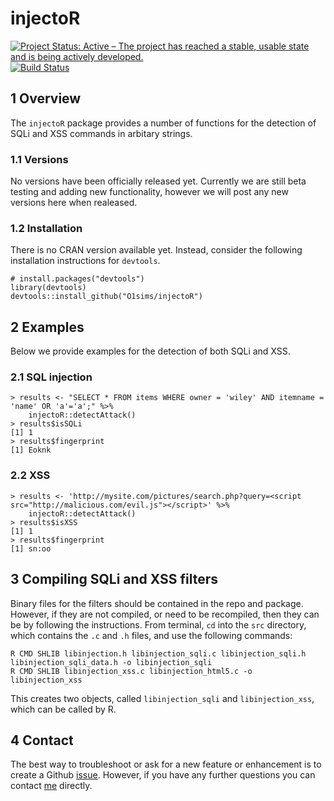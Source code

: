 # injectoR

[![Project Status: Active – The project has reached a stable, usable state and is being actively developed.](http://www.repostatus.org/badges/latest/active.svg)](http://www.repostatus.org/#active)
[![Build Status](https://travis-ci.com/O1sims/injectoR.svg?branch=master)](https://travis-ci.com/O1sims/injectoR)

## 1 Overview

The `injectoR` package provides a number of functions for the detection of SQLi and XSS commands in arbitary strings.

### 1.1 Versions

No versions have been officially released yet. Currently we are still beta testing and adding new functionality, however we will post any new versions here when realeased.

### 1.2 Installation

There is no CRAN version available yet. Instead, consider the following installation instructions for `devtools`.

    # install.packages("devtools")
    library(devtools)
    devtools::install_github("O1sims/injectoR")
    
## 2 Examples

Below we provide examples for the detection of both SQLi and XSS.

### 2.1 SQL injection

```
> results <- "SELECT * FROM items WHERE owner = 'wiley' AND itemname = 'name' OR 'a'='a';" %>%
    injectoR::detectAttack()
> results$isSQLi
[1] 1
> results$fingerprint
[1] Eoknk
```

### 2.2 XSS

```
> results <- 'http://mysite.com/pictures/search.php?query=<script src="http://malicious.com/evil.js"></script>' %>%
    injectoR::detectAttack()
> results$isXSS
[1] 1
> results$fingerprint
[1] sn:oo
```

## 3 Compiling SQLi and XSS filters

Binary files for the filters should be contained in the repo and package. However, if they are not compiled, or need to be recompiled, then they can be by following the instructions. From terminal, `cd` into the `src` directory, which contains the `.c` and `.h` files, and use the following commands:
```
R CMD SHLIB libinjection.h libinjection_sqli.c libinjection_sqli.h libinjection_sqli_data.h -o libinjection_sqli
R CMD SHLIB libinjection_xss.c libinjection_html5.c -o libinjection_xss
```
This creates two objects, called `libinjection_sqli` and `libinjection_xss`, which can be called by R.

## 4 Contact

The best way to troubleshoot or ask for a new feature or enhancement is to create a Github [issue](https://github.com/O1sims/injectoR/issues). However, if you have any further questions you can contact [me](mailto:sims.owen@gmail.com) directly.
